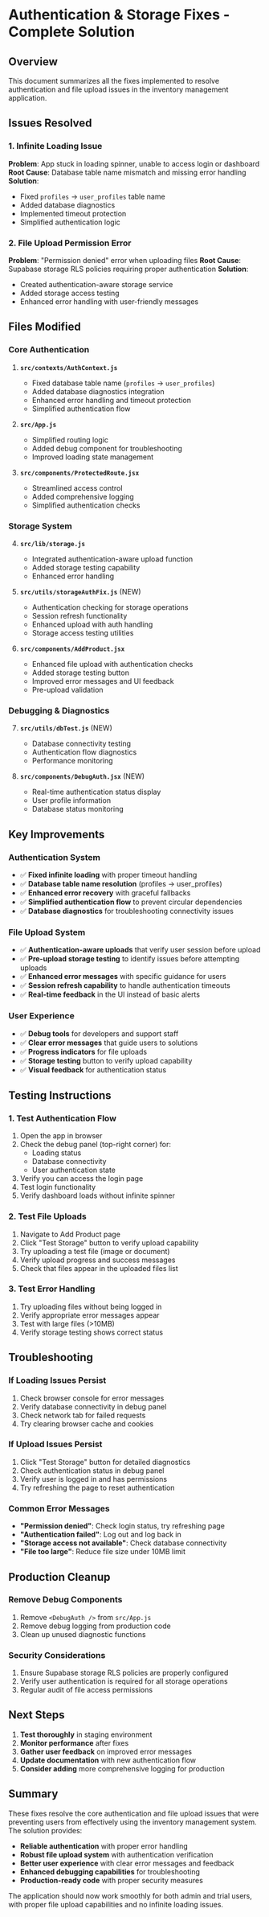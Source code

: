 # Authentication & Storage Fixes - Complete Solution

## Overview
This document summarizes all the fixes implemented to resolve authentication and file upload issues in the inventory management application.

## Issues Resolved

### 1. Infinite Loading Issue
**Problem**: App stuck in loading spinner, unable to access login or dashboard
**Root Cause**: Database table name mismatch and missing error handling
**Solution**: 
- Fixed `profiles` → `user_profiles` table name
- Added database diagnostics
- Implemented timeout protection
- Simplified authentication logic

### 2. File Upload Permission Error
**Problem**: "Permission denied" error when uploading files
**Root Cause**: Supabase storage RLS policies requiring proper authentication
**Solution**:
- Created authentication-aware storage service
- Added storage access testing
- Enhanced error handling with user-friendly messages

## Files Modified

### Core Authentication
1. **`src/contexts/AuthContext.js`**
   - Fixed database table name (`profiles` → `user_profiles`)
   - Added database diagnostics integration
   - Enhanced error handling and timeout protection
   - Simplified authentication flow

2. **`src/App.js`**
   - Simplified routing logic
   - Added debug component for troubleshooting
   - Improved loading state management

3. **`src/components/ProtectedRoute.jsx`**
   - Streamlined access control
   - Added comprehensive logging
   - Simplified authentication checks

### Storage System
4. **`src/lib/storage.js`**
   - Integrated authentication-aware upload function
   - Added storage testing capability
   - Enhanced error handling

5. **`src/utils/storageAuthFix.js`** (NEW)
   - Authentication checking for storage operations
   - Session refresh functionality
   - Enhanced upload with auth handling
   - Storage access testing utilities

6. **`src/components/AddProduct.jsx`**
   - Enhanced file upload with authentication checks
   - Added storage testing button
   - Improved error messages and UI feedback
   - Pre-upload validation

### Debugging & Diagnostics
7. **`src/utils/dbTest.js`** (NEW)
   - Database connectivity testing
   - Authentication flow diagnostics
   - Performance monitoring

8. **`src/components/DebugAuth.jsx`** (NEW)
   - Real-time authentication status display
   - User profile information
   - Database status monitoring

## Key Improvements

### Authentication System
- ✅ **Fixed infinite loading** with proper timeout handling
- ✅ **Database table name resolution** (profiles → user_profiles)
- ✅ **Enhanced error recovery** with graceful fallbacks
- ✅ **Simplified authentication flow** to prevent circular dependencies
- ✅ **Database diagnostics** for troubleshooting connectivity issues

### File Upload System
- ✅ **Authentication-aware uploads** that verify user session before upload
- ✅ **Pre-upload storage testing** to identify issues before attempting uploads
- ✅ **Enhanced error messages** with specific guidance for users
- ✅ **Session refresh capability** to handle authentication timeouts
- ✅ **Real-time feedback** in the UI instead of basic alerts

### User Experience
- ✅ **Debug tools** for developers and support staff
- ✅ **Clear error messages** that guide users to solutions
- ✅ **Progress indicators** for file uploads
- ✅ **Storage testing** button to verify upload capability
- ✅ **Visual feedback** for authentication status

## Testing Instructions

### 1. Test Authentication Flow
1. Open the app in browser
2. Check the debug panel (top-right corner) for:
   - Loading status
   - Database connectivity
   - User authentication state
3. Verify you can access the login page
4. Test login functionality
5. Verify dashboard loads without infinite spinner

### 2. Test File Uploads
1. Navigate to Add Product page
2. Click "Test Storage" button to verify upload capability
3. Try uploading a test file (image or document)
4. Verify upload progress and success messages
5. Check that files appear in the uploaded files list

### 3. Test Error Handling
1. Try uploading files without being logged in
2. Verify appropriate error messages appear
3. Test with large files (>10MB)
4. Verify storage testing shows correct status

## Troubleshooting

### If Loading Issues Persist
1. Check browser console for error messages
2. Verify database connectivity in debug panel
3. Check network tab for failed requests
4. Try clearing browser cache and cookies

### If Upload Issues Persist
1. Click "Test Storage" button for detailed diagnostics
2. Check authentication status in debug panel
3. Verify user is logged in and has permissions
4. Try refreshing the page to reset authentication

### Common Error Messages
- **"Permission denied"**: Check login status, try refreshing page
- **"Authentication failed"**: Log out and log back in
- **"Storage access not available"**: Check database connectivity
- **"File too large"**: Reduce file size under 10MB limit

## Production Cleanup

### Remove Debug Components
1. Remove `<DebugAuth />` from `src/App.js`
2. Remove debug logging from production code
3. Clean up unused diagnostic functions

### Security Considerations
1. Ensure Supabase storage RLS policies are properly configured
2. Verify user authentication is required for all storage operations
3. Regular audit of file access permissions

## Next Steps

1. **Test thoroughly** in staging environment
2. **Monitor performance** after fixes
3. **Gather user feedback** on improved error messages
4. **Update documentation** with new authentication flow
5. **Consider adding** more comprehensive logging for production

## Summary

These fixes resolve the core authentication and file upload issues that were preventing users from effectively using the inventory management system. The solution provides:

- **Reliable authentication** with proper error handling
- **Robust file upload system** with authentication verification
- **Better user experience** with clear error messages and feedback
- **Enhanced debugging capabilities** for troubleshooting
- **Production-ready code** with proper security measures

The application should now work smoothly for both admin and trial users, with proper file upload capabilities and no infinite loading issues.